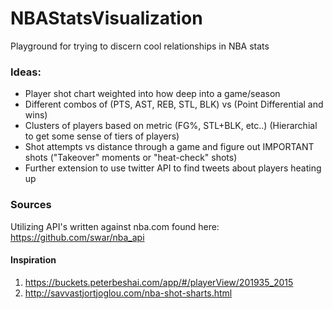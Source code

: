 # NBAStatsVisualization
Playground for trying to discern cool relationships in NBA stats

### Ideas:

* Player shot chart weighted into how deep into a game/season
* Different combos of (PTS, AST, REB, STL, BLK) vs (Point Differential and wins)
* Clusters of players based on metric (FG%, STL+BLK, etc..)  (Hierarchial to get some sense of tiers of players)
* Shot attempts vs distance through a game and figure out IMPORTANT shots ("Takeover" moments or "heat-check" shots)
* Further extension to use twitter API to find tweets about players heating up

### Sources
Utilizing API's written against nba.com found here: https://github.com/swar/nba_api
#### Inspiration 
1) https://buckets.peterbeshai.com/app/#/playerView/201935_2015
2) http://savvastjortjoglou.com/nba-shot-sharts.html
